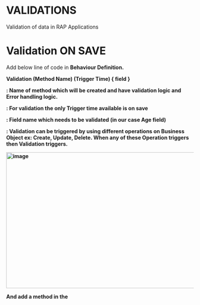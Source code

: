 # VALIDATIONS
Validation of data in RAP Applications


# Validation ON SAVE

Add below line of code in <b/>Behaviour Definition<b/>.

Validation (Method Name) (Trigger Time) { field <To Validate Field Name> <Trigger Operation>  }

**<Method Name>** : Name of method which will be created and have validation logic and Error handling logic.

**<Trigger time>** : For validation the only Trigger time available is on save

**<To Validate Field Name>** : Field name which needs to be validated (in our case Age field)

**<Trigger Operation>**  : Validation can be triggered by using different operations on Business Object ex: Create, Update, Delete. When any of these Operation triggers then Validation triggers.

<img width="648" height="366" alt="image" src="https://github.com/user-attachments/assets/d855fdf2-9ceb-4c0d-abe6-59b9f250e0c2" />

And add a method in the 
